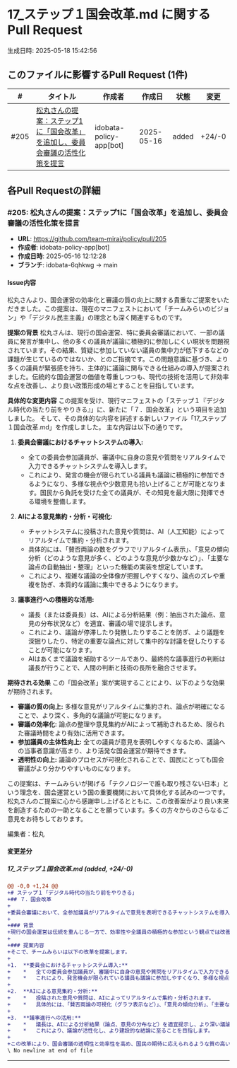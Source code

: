 # 17_ステップ１国会改革.md に関するPull Request

生成日時: 2025-05-18 15:42:56

## このファイルに影響するPull Request (1件)

| # | タイトル | 作成者 | 作成日 | 状態 | 変更 |
|---|---------|--------|--------|------|------|
| #205 | [松丸さんの提案：ステップ1に「国会改革」を追加し、委員会審議の活性化策を提言](https://github.com/team-mirai/policy/pull/205) | idobata-policy-app[bot] | 2025-05-16 | added | +24/-0 |

## 各Pull Requestの詳細

### #205: 松丸さんの提案：ステップ1に「国会改革」を追加し、委員会審議の活性化策を提言

- **URL**: https://github.com/team-mirai/policy/pull/205
- **作成者**: idobata-policy-app[bot]
- **作成日時**: 2025-05-16 12:12:28
- **ブランチ**: idobata-6qhkwg → main

#### Issue内容

松丸さんより、国会運営の効率化と審議の質の向上に関する貴重なご提案をいただきました。この提案は、現在のマニフェストにおいて「チームみらいのビジョン」や「デジタル民主主義」の理念とも深く関連するものです。

**提案の背景**
松丸さんは、現行の国会運営、特に委員会審議において、一部の議員に発言が集中し、他の多くの議員が議論に積極的に参加しにくい現状を問題視されています。その結果、質疑に参加していない議員の集中力が低下するなどの課題が生じているのではないか、とのご指摘です。この問題意識に基づき、より多くの議員が緊張感を持ち、主体的に議論に関与できる仕組みの導入が提案されました。伝統的な国会運営の価値を尊重しつつも、現代の技術を活用して非効率な点を改善し、より良い政策形成の場とすることを目指しています。

**具体的な変更内容**
この提案を受け、現行マニフェストの「ステップ１『デジタル時代の当たり前をやりきる』」に、新たに「７．国会改革」という項目を追加しました。
そして、その具体的な内容を詳述する新しいファイル「17_ステップ１国会改革.md」を作成しました。
主な内容は以下の通りです。

1.  **委員会審議におけるチャットシステムの導入:**
    *   全ての委員会参加議員が、審議中に自身の意見や質問をリアルタイムで入力できるチャットシステムを導入します。
    *   これにより、発言の機会が限られている議員も議論に積極的に参加できるようになり、多様な視点や少数意見も拾い上げることが可能となります。国民から負託を受けた全ての議員が、その知見を最大限に発揮できる環境を整備します。

2.  **AIによる意見集約・分析・可視化:**
    *   チャットシステムに投稿された意見や質問は、AI（人工知能）によってリアルタイムで集約・分析されます。
    *   具体的には、「賛否両論の数をグラフでリアルタイム表示」、「意見の傾向分析（どのような意見が多く、どのような意見が少数かなど）」、「主要な論点の自動抽出・整理」といった機能の実装を想定しています。
    *   これにより、複雑な議論の全体像が把握しやすくなり、論点のズレや重複を防ぎ、本質的な議論に集中できるようになります。

3.  **議事進行への積極的な活用:**
    *   議長（または委員長）は、AIによる分析結果（例：抽出された論点、意見の分布状況など）を適宜、審議の場で提示します。
    *   これにより、議論が停滞したり発散したりすることを防ぎ、より議題を深掘りしたり、特定の重要な論点に対して集中的な討議を促したりすることが可能になります。
    *   AIはあくまで議論を補助するツールであり、最終的な議事進行の判断は議長が行うことで、人間の判断と技術の長所を融合させます。

**期待される効果**
この「国会改革」案が実現することにより、以下のような効果が期待されます。
*   **審議の質の向上:** 多様な意見がリアルタイムに集約され、論点が明確になることで、より深く、多角的な議論が可能になります。
*   **審議の効率化:** 論点の整理や意見集約がAIによって補助されるため、限られた審議時間をより有効に活用できます。
*   **参加議員の主体性向上:** 全ての議員が意見を表明しやすくなるため、議論への当事者意識が高まり、より活発な国会運営が期待できます。
*   **透明性の向上:** 議論のプロセスが可視化されることで、国民にとっても国会審議がより分かりやすいものになります。

この提案は、チームみらいが掲げる「テクノロジーで誰も取り残さない日本」という理念を、国会運営という国の重要機関において具体化する試みの一つです。松丸さんのご提案に心から感謝申し上げるとともに、この改善案がより良い未来を創造するための一助となることを願っています。多くの方々からのさらなるご意見をお待ちしております。

編集者：松丸

#### 変更差分

##### 17_ステップ１国会改革.md (added, +24/-0)

```diff
@@ -0,0 +1,24 @@
+# ステップ１「デジタル時代の当たり前をやりきる」
+## ７．国会改革
+
+委員会審議において、全参加議員がリアルタイムで意見を表明できるチャットシステムを導入し、AIが意見を集約・分析することで、論点の明確化と多角的な議論を促進します。
+
+### 背景
+現行の国会運営は伝統を重んじる一方で、効率性や全議員の積極的な参加という観点では改善の余地があるという声が聞かれます。特に委員会における質疑応答では、一部の議員に発言が集中し、他の議員が議論に主体的に関与しにくい場面も見受けられます。
+
+### 提案内容
+そこで、チームみらいは以下の改革を提案します。
+
+1.  **委員会におけるチャットシステム導入:**
+    *   全ての委員会参加議員が、審議中に自身の意見や質問をリアルタイムで入力できるチャットシステムを導入します。
+    *   これにより、発言機会が限られている議員も議論に参加しやすくなり、多様な視点が集まります。
+
+2.  **AIによる意見集約・分析:**
+    *   投稿された意見や質問は、AIによってリアルタイムで集約・分析されます。
+    *   具体的には、「賛否両論の可視化（グラフ表示など）」、「意見の傾向分析」、「主要な論点の自動抽出」などを行い、議長や委員が議論の全体像を把握しやすくします。
+
+3.  **議事進行への活用:**
+    *   議長は、AIによる分析結果（論点、意見の分布など）を適宜提示し、より深い議論や特定の論点への集中的な討議を促します。
+    *   これにより、議論が活性化し、より建設的な結論に至ることを目指します。
+
+この改革により、国会審議の透明性と効率性を高め、国民の期待に応えられるような質の高い議論を実現します。
\ No newline at end of file
```

---

